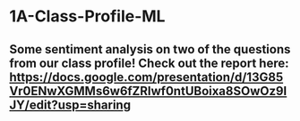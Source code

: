 # 1A-Class-Profile-ML

Some sentiment analysis on two of the questions from our class profile! Check out the report here: https://docs.google.com/presentation/d/13G85Vr0ENwXGMMs6w6fZRIwf0ntUBoixa8SOwOz9IJY/edit?usp=sharing
--
